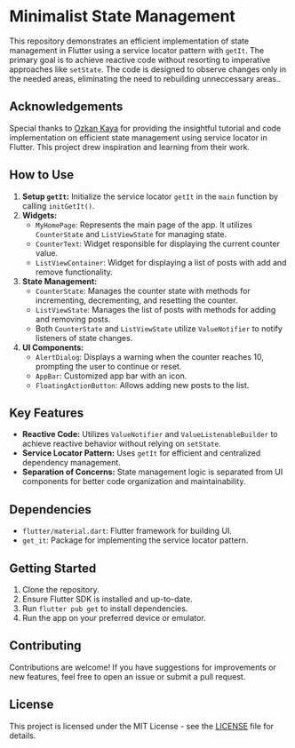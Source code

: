 # Minimalist State Management


This repository demonstrates an efficient implementation of state management in Flutter using a service locator pattern with `getIt`. The primary goal is to achieve reactive code without resorting to imperative approaches like `setState`. The code is designed to observe changes only in the needed areas, eliminating the need to rebuilding unneccessary areas..

## Acknowledgements

Special thanks to [Ozkan Kaya](https://github.com/ozkayas) for providing the insightful tutorial and code implementation on efficient state management using service locator in Flutter. This project drew inspiration and learning from their work.


## How to Use

1. **Setup `getIt`:** Initialize the service locator `getIt` in the `main` function by calling `initGetIt()`.
2. **Widgets:**
   - `MyHomePage`: Represents the main page of the app. It utilizes `CounterState` and `ListViewState` for managing state.
   - `CounterText`: Widget responsible for displaying the current counter value.
   - `ListViewContainer`: Widget for displaying a list of posts with add and remove functionality.
3. **State Management:**
   - `CounterState`: Manages the counter state with methods for incrementing, decrementing, and resetting the counter.
   - `ListViewState`: Manages the list of posts with methods for adding and removing posts.
   - Both `CounterState` and `ListViewState` utilize `ValueNotifier` to notify listeners of state changes.
4. **UI Components:**
   - `AlertDialog`: Displays a warning when the counter reaches 10, prompting the user to continue or reset.
   - `AppBar`: Customized app bar with an icon.
   - `FloatingActionButton`: Allows adding new posts to the list.

## Key Features

- **Reactive Code:** Utilizes `ValueNotifier` and `ValueListenableBuilder` to achieve reactive behavior without relying on `setState`.
- **Service Locator Pattern:** Uses `getIt` for efficient and centralized dependency management.
- **Separation of Concerns:** State management logic is separated from UI components for better code organization and maintainability.

## Dependencies

- `flutter/material.dart`: Flutter framework for building UI.
- `get_it`: Package for implementing the service locator pattern.

## Getting Started

1. Clone the repository.
2. Ensure Flutter SDK is installed and up-to-date.
3. Run `flutter pub get` to install dependencies.
4. Run the app on your preferred device or emulator.

## Contributing

Contributions are welcome! If you have suggestions for improvements or new features, feel free to open an issue or submit a pull request.

## License

This project is licensed under the MIT License - see the [LICENSE](LICENSE) file for details.
